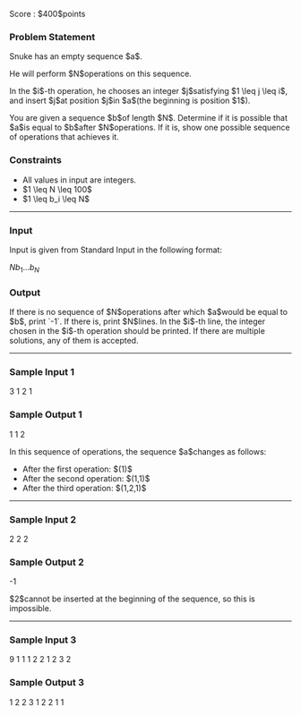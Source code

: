 
<div>

<span>

<span>

<p>
Score : $400$points
</p>

<div>

<section>

### **Problem Statement**

<p>
Snuke has an empty sequence $a$.
</p>

<p>
He will perform $N$operations on this sequence.
</p>

<p>
In the $i$-th operation, he chooses an integer $j$satisfying $1 \leq j \leq i$, and insert $j$at position $j$in $a$(the beginning is position $1$).
</p>

<p>
You are given a sequence $b$of length $N$. Determine if it is possible that $a$is equal to $b$after $N$operations. If it is, show one possible sequence of operations that achieves it.
</p>

</section>

</div>

<div>

<section>

### **Constraints**

<ul>

<li>
All values in input are integers.
</li>

<li>
$1 \leq N \leq 100$
</li>

<li>
$1 \leq b_i \leq N$
</li>

</ul>

</section>

</div>

---

<div>

<div>

<section>

### **Input**

<p>
Input is given from Standard Input in the following format:
</p>

<div>

$N$$b_1$$\dots$$b_N$
</div>

</section>

</div>

<div>

<section>

### **Output**

<p>
If there is no sequence of $N$operations after which $a$would be equal to $b$, print `-1`.
If there is, print $N$lines. In the $i$-th line, the integer chosen in the $i$-th operation should be printed. If there are multiple solutions, any of them is accepted.
</p>

</section>

</div>

</div>

---

<div>

<section>

### **Sample Input 1**

<div>

3
1 2 1

</div>

</section>

</div>

<div>

<section>

### **Sample Output 1**

<div>

1
1
2

</div>

<p>
In this sequence of operations, the sequence $a$changes as follows:
</p>

<ul>

<li>
After the first operation: $(1)$
</li>

<li>
After the second operation: $(1,1)$
</li>

<li>
After the third operation: $(1,2,1)$
</li>

</ul>

</section>

</div>

---

<div>

<section>

### **Sample Input 2**

<div>

2
2 2

</div>

</section>

</div>

<div>

<section>

### **Sample Output 2**

<div>

-1

</div>

<p>
$2$cannot be inserted at the beginning of the sequence, so this is impossible.
</p>

</section>

</div>

---

<div>

<section>

### **Sample Input 3**

<div>

9
1 1 1 2 2 1 2 3 2

</div>

</section>

</div>

<div>

<section>

### **Sample Output 3**

<div>

1
2
2
3
1
2
2
1
1

</div>

</section>

</div>

</span>

</span>

</div>
